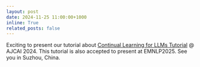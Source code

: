 ```yaml
---
layout: post
date: 2024-11-25 11:00:00+1000
inline: True
related_posts: false
---
```

Exciting to present our tutorial about [Continual Learning for LLMs Tutorial](https://monashnlp.github.io/monashnlp/cl4llm/) @ AJCAI 2024. This tutorial is also accepted to present at EMNLP2025. See you in Suzhou, China.

